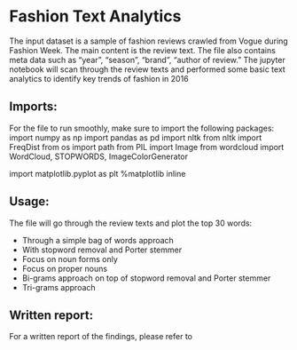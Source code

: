 # Fashion Text Analytics
The input dataset is a sample of fashion reviews crawled from Vogue during Fashion Week. The main content is the review text. The file also contains meta data such as “year”, “season”, “brand”, “author of review.”
The jupyter notebook will scan through the review texts and performed some basic text analytics to identify key trends of fashion in 2016
## Imports:
For the file to run smoothly, make sure to import the following packages:
import numpy as np
import pandas as pd
import nltk
from nltk import FreqDist
from os import path
from PIL import Image
from wordcloud import WordCloud, STOPWORDS, ImageColorGenerator

import matplotlib.pyplot as plt
%matplotlib inline
## Usage:
The file will go through the review texts and plot the top 30 words:
* Through a simple bag of words approach
* With stopword removal and Porter stemmer
* Focus on noun forms only
* Focus on proper nouns
* Bi-grams approach on top of stopword removal and Porter stemmer
* Tri-grams approach

## Written report:
For a written report of the findings, please refer to
